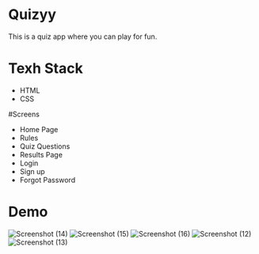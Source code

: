 # Quizyy
This is a quiz app where you can play for fun.

# Texh Stack
- HTML
- CSS

#Screens
- Home Page
- Rules
- Quiz Questions
- Results Page
- Login 
- Sign up 
- Forgot Password


# Demo
![Screenshot (14)](https://user-images.githubusercontent.com/66819239/154832968-793a215e-9a92-498c-a6f2-f2821fd3d712.png)
![Screenshot (15)](https://user-images.githubusercontent.com/66819239/154832972-3c13b5c1-b968-4098-814e-1e3a5f31bd08.png)
![Screenshot (16)](https://user-images.githubusercontent.com/66819239/154832973-41549e09-2470-42c0-b938-72b7b4db5a3b.png)
![Screenshot (12)](https://user-images.githubusercontent.com/66819239/154832974-2544b41f-99e6-4bc1-9158-d6767ce0a6ae.png)
![Screenshot (13)](https://user-images.githubusercontent.com/66819239/154832976-7510e5fa-6df0-45ef-8496-a59bce692680.png)

